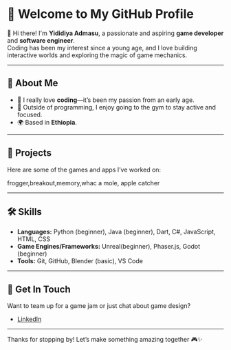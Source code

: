 # 💾 Welcome to My GitHub Profile

👋 Hi there! I'm **Yididiya Admasu**, a passionate and aspiring **game developer** and **software engineer**.  
Coding has been my interest since a young age, and I love building interactive worlds and exploring the magic of game mechanics.

---

## 🧠 About Me

* 🌱 I really love **coding**—it’s been my passion from an early age.
* 💪 Outside of programming, I enjoy going to the gym to stay active and focused.
* 🌍 Based in **Ethiopia**.

---

## 🚀 Projects

Here are some of the games and apps I’ve worked on:

frogger,breakout,memory,whac a mole, apple catcher

---

## 🛠️ Skills

* **Languages:** Python (beginner), Java (beginner), Dart, C#, JavaScript, HTML, CSS
* **Game Engines/Frameworks:** Unreal(beginner), Phaser.js, Godot (beginner)
* **Tools:** Git, GitHub, Blender (basic), VS Code

---

## 🤝 Get In Touch

Want to team up for a game jam or just chat about game design?

* [LinkedIn](https://www.linkedin.com/in/yididiya-admasu-27199b305/)

---

Thanks for stopping by! Let’s make something amazing together 🎮✨
